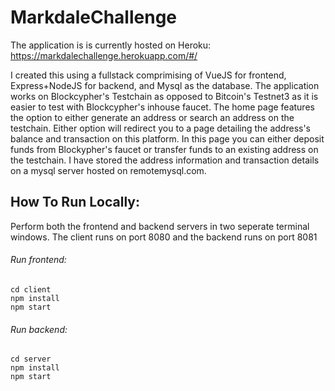 # MarkdaleChallenge

The application is is currently hosted on Heroku: https://markdalechallenge.herokuapp.com/#/

I created this using a fullstack comprimising of VueJS for frontend, Express+NodeJS for backend, and Mysql as the database. The application works on Blockcypher's Testchain as opposed to Bitcoin's Testnet3 as it is easier to test with Blockcypher's inhouse faucet. The home page features the option to either generate an address or search an address on the testchain. Either option will redirect you to a page detailing the address's balance and transaction on this platform. In this page you can either deposit funds from Blockypher's faucet or transfer funds to an existing address on the testchain. I have stored the address information and transaction details on a mysql server hosted on remotemysql.com.

## How To Run Locally:

Perform both the frontend and backend servers in two seperate terminal windows. The client runs on port 8080 and the backend runs on port 8081

###### Run frontend:
```
cd client
npm install
npm start
```

###### Run backend:
```
cd server
npm install
npm start
```


